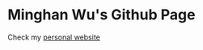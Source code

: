 # Minghan Wu's Github Page

Check my [personal website](https://minghanwu039.github.io/MinghanWu039/)


